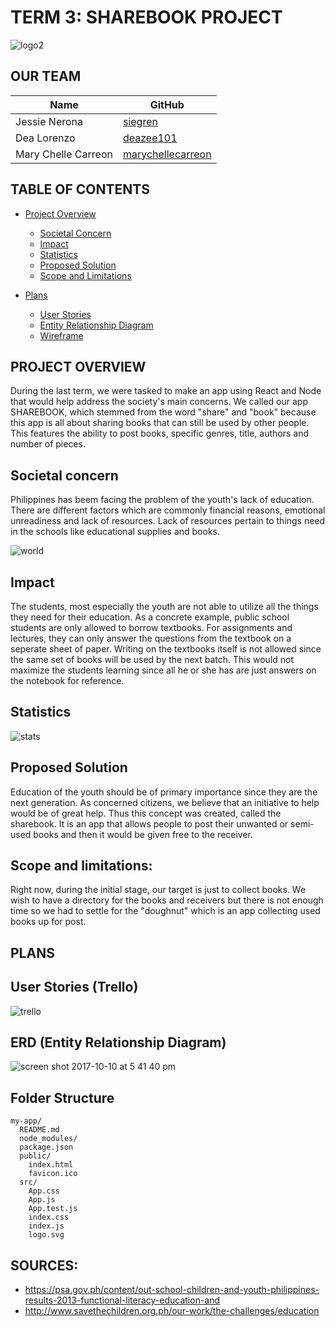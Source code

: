 # TERM 3: SHAREBOOK PROJECT 
![logo2](https://user-images.githubusercontent.com/26729817/31423325-bff50112-ae86-11e7-8570-b789d015cf20.jpg)

## OUR TEAM
| Name | GitHub |
| --- | --- |
| Jessie Nerona | [siegren](https://github.com/siegren) |
| Dea Lorenzo | [deazee101](https://github.com/deazee101) |
| Mary Chelle Carreon | [marychellecarreon](https://github.com/marychellecarreon) |

## TABLE OF CONTENTS
 - [Project Overview](#project-overview)
     - [Societal Concern](#societal-concern)
     - [Impact](#impact)
     - [Statistics](#statistics)
     - [Proposed Solution](#proposed-solution)
     - [Scope and Limitations](#scope-and-limitations)

- [Plans](#plans)
     - [User Stories](#user-stories)
     - [Entity Relationship Diagram](#entity-relationship-diagram)
     - [Wireframe](coming-soon)


## PROJECT OVERVIEW
  During the last term, we were tasked to make an app using React and Node that would help address the society's main concerns. We called our app SHAREBOOK, which stemmed from the word "share" and "book" because this app is all about sharing books that can still be used by other people. This features the ability to post books, specific genres, title, authors and number of pieces.

## Societal concern
  Philippines has beem facing the problem of the youth's lack of education. There are different factors which are commonly financial reasons, emotional unreadiness and lack of resources. Lack of resources pertain to things need in the schools like educational supplies and books.

![world](https://user-images.githubusercontent.com/26729817/31423337-d1b4718a-ae86-11e7-9762-019ef2d4884f.jpg)


## Impact
  The students, most especially the youth are not able to utilize all the things they need for their education. As a concrete example, public school students are only allowed to borrow textbooks. For assignments and lectures, they can only answer the questions from the textbook on a seperate sheet of paper. Writing on the textbooks itself is not allowed since the same set of books will be used by the next batch. This would not maximize the students learning since all he or she has are just answers on the notebook for reference.

## Statistics
![stats](https://user-images.githubusercontent.com/26729817/31423349-e6a088c2-ae86-11e7-97b0-46f78f751d8c.png)

## Proposed Solution
  Education of the youth should be of primary importance since they are the next generation. As concerned citizens, we believe that an initiative to help would be of great help. Thus this concept was created, called the sharebook. It is an app that allows people to post their unwanted or semi-used books and then it would be given free to the receiver.

## Scope and limitations:
  Right now, during the initial stage, our target is just to collect books. We wish to have a directory for the books and receivers but there is not enough time so we had to settle for the "doughnut" which is an app collecting used books up for post.

## PLANS

## User Stories (Trello)
  ![trello](https://user-images.githubusercontent.com/26729817/31423378-0cf264aa-ae87-11e7-92fd-fc13a61f9d7e.png)

## ERD (Entity Relationship Diagram)
![screen shot 2017-10-10 at 5 41 40 pm](https://user-images.githubusercontent.com/26729817/31424184-7a7df0d0-ae8b-11e7-9528-c544c27fb819.png)



## Folder Structure

```
my-app/
  README.md
  node_modules/
  package.json
  public/
    index.html
    favicon.ico
  src/
    App.css
    App.js
    App.test.js
    index.css
    index.js
    logo.svg
```

## SOURCES:

* https://psa.gov.ph/content/out-school-children-and-youth-philippines-results-2013-functional-literacy-education-and
* http://www.savethechildren.org.ph/our-work/the-challenges/education
